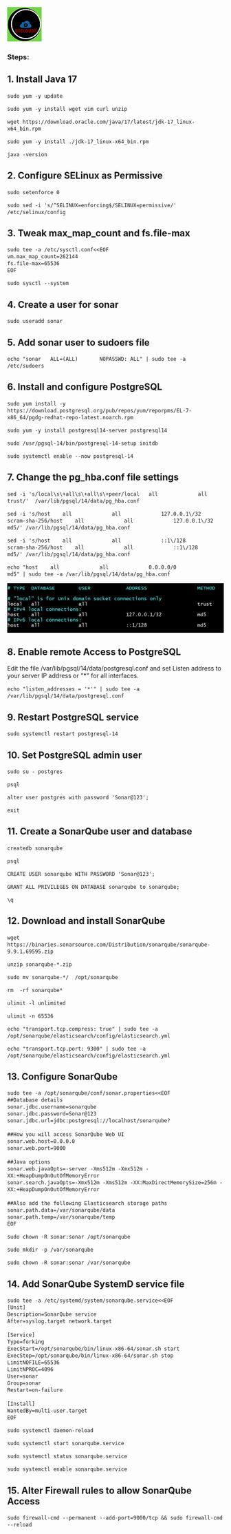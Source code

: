 <img src="../images/c4logo.png">

### Steps:
## 1. Install Java 17
```
sudo yum -y update
```
```
sudo yum -y install wget vim curl unzip 
```
```
wget https://download.oracle.com/java/17/latest/jdk-17_linux-x64_bin.rpm
```
```
sudo yum -y install ./jdk-17_linux-x64_bin.rpm
```
```
java -version
```
## 2. Configure SELinux as Permissive

```
sudo setenforce 0
```
```
sudo sed -i 's/^SELINUX=enforcing$/SELINUX=permissive/' /etc/selinux/config
```
## 3. Tweak max_map_count and fs.file-max

```
sudo tee -a /etc/sysctl.conf<<EOF
vm.max_map_count=262144
fs.file-max=65536
EOF
```
```
sudo sysctl --system
```
## 4. Create a user for sonar

```
sudo useradd sonar
```

## 5. Add sonar user to sudoers file

```
echo "sonar   ALL=(ALL)       NOPASSWD: ALL" | sudo tee -a /etc/sudoers
```
## 6. Install and configure PostgreSQL

```
sudo yum install -y https://download.postgresql.org/pub/repos/yum/reporpms/EL-7-x86_64/pgdg-redhat-repo-latest.noarch.rpm
```
```
sudo yum -y install postgresql14-server postgresql14
```
```
sudo /usr/pgsql-14/bin/postgresql-14-setup initdb
```
```
sudo systemctl enable --now postgresql-14
```
## 7. Change the pg_hba.conf file settings

```
sed -i 's/local\s\+all\s\+all\s\+peer/local   all             all                                     trust/'  /var/lib/pgsql/14/data/pg_hba.conf
```
```
sed -i 's/host    all             all             127.0.0.1\/32            scram-sha-256/host    all             all             127.0.0.1\/32            md5/' /var/lib/pgsql/14/data/pg_hba.conf
```
```
sed -i 's/host    all             all             ::1\/128                 scram-sha-256/host    all             all             ::1\/128                 md5/' /var/lib/pgsql/14/data/pg_hba.conf
```
```
echo "host    all             all             0.0.0.0/0            md5" | sudo tee -a /var/lib/pgsql/14/data/pg_hba.conf
```
<img src="../images/peer-to-trust.JPG">

## 8. Enable remote Access to PostgreSQL

Edit the file /var/lib/pgsql/14/data/postgresql.conf and set Listen address to your server IP address or "*" for all interfaces.

```
echo "listen_addresses = '*'" | sudo tee -a /var/lib/pgsql/14/data/postgresql.conf
```

## 9. Restart PostgreSQL service

```
sudo systemctl restart postgresql-14
```

## 10. Set PostgreSQL admin user

```
sudo su - postgres
```
```
psql 
```
```
alter user postgres with password 'Sonar@123';
```
```
exit
```

## 11. Create a SonarQube user and database

```
createdb sonarqube
```
```
psql
```
```
CREATE USER sonarqube WITH PASSWORD 'Sonar@123';
```
```
GRANT ALL PRIVILEGES ON DATABASE sonarqube to sonarqube;
```
```
\q
```

## 12. Download and install SonarQube

```
wget https://binaries.sonarsource.com/Distribution/sonarqube/sonarqube-9.9.1.69595.zip
```
```
unzip sonarqube-*.zip
```

```
sudo mv sonarqube-*/  /opt/sonarqube
```
```
rm  -rf sonarqube*
```
```
ulimit -l unlimited
```
```
ulimit -n 65536
```
```
echo "transport.tcp.compress: true" | sudo tee -a /opt/sonarqube/elasticsearch/config/elasticsearch.yml
```
```
echo "transport.tcp.port: 9300" | sudo tee -a /opt/sonarqube/elasticsearch/config/elasticsearch.yml
```

## 13. Configure SonarQube

```
sudo tee -a /opt/sonarqube/conf/sonar.properties<<EOF
##Database details
sonar.jdbc.username=sonarqube
sonar.jdbc.password=Sonar@123
sonar.jdbc.url=jdbc:postgresql://localhost/sonarqube?

##How you will access SonarQube Web UI
sonar.web.host=0.0.0.0
sonar.web.port=9000

##Java options
sonar.web.javaOpts=-server -Xms512m -Xmx512m -XX:+HeapDumpOnOutOfMemoryError
sonar.search.javaOpts=-Xmx512m -Xms512m -XX:MaxDirectMemorySize=256m -XX:+HeapDumpOnOutOfMemoryError

##Also add the following Elasticsearch storage paths
sonar.path.data=/var/sonarqube/data
sonar.path.temp=/var/sonarqube/temp
EOF
```
```
sudo chown -R sonar:sonar /opt/sonarqube
```
```
sudo mkdir -p /var/sonarqube
```
```
sudo chown -R sonar:sonar /var/sonarqube
```

## 14. Add SonarQube SystemD service file

```
sudo tee -a /etc/systemd/system/sonarqube.service<<EOF
[Unit]
Description=SonarQube service
After=syslog.target network.target

[Service]
Type=forking
ExecStart=/opt/sonarqube/bin/linux-x86-64/sonar.sh start
ExecStop=/opt/sonarqube/bin/linux-x86-64/sonar.sh stop
LimitNOFILE=65536
LimitNPROC=4096
User=sonar
Group=sonar
Restart=on-failure

[Install]
WantedBy=multi-user.target
EOF
```

```
sudo systemctl daemon-reload
```
```
sudo systemctl start sonarqube.service
```
```
sudo systemctl status sonarqube.service
```
```
sudo systemctl enable sonarqube.service
```

## 15. Alter Firewall rules to allow SonarQube Access

```
sudo firewall-cmd --permanent --add-port=9000/tcp && sudo firewall-cmd --reload
```
